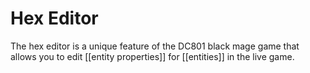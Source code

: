 # Hex Editor

The hex editor is a unique feature of the DC801 black mage game that allows you to edit [[entity properties]] for [[entities]] in the live game.
